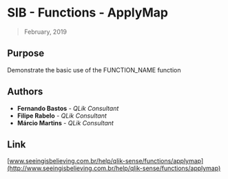 # SIB - Functions - ApplyMap
> February, 2019
## Purpose
Demonstrate the basic use of the FUNCTION_NAME function
## Authors
* **Fernando Bastos** - *QLik Consultant*
* **Filipe Rabelo** - *QLik Consultant*
* **Márcio Martins** - *QLik Consultant*
## Link
[www.seeingisbelieving.com.br/help/qlik-sense/functions/applymap](http://www.seeingisbelieving.com.br/help/qlik-sense/functions/applymap)
